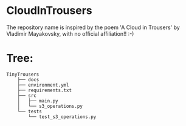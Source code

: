 # CloudInTrousers
The repository name is inspired by the poem 'A Cloud in Trousers' by Vladimir Mayakovsky, with no official affiliation!! :-)

# Tree:
    TinyTrousers
        ├── docs
        ├── environment.yml
        ├── requirements.txt
        ├── src
        │   ├── main.py
        │   └── s3_operations.py
        └── tests
            └── test_s3_operations.py
